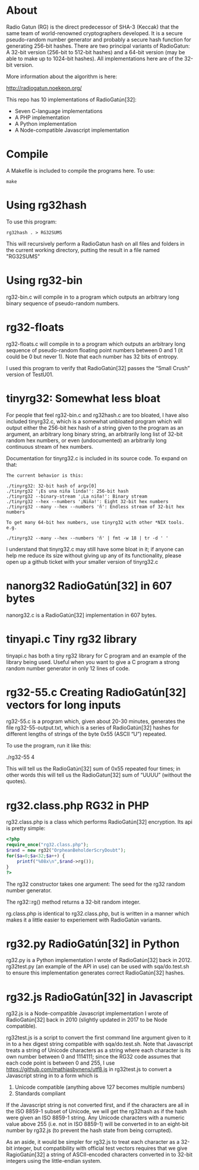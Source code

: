# About

Radio Gatun (RG) is the direct predecessor of SHA-3 (Keccak) that the
same team of world-renowned cryptographers developed. It is a secure
pseudo-random number generator and probably a secure hash function for
generating 256-bit hashes. There are two principal variants of RadioGatun:
A 32-bit version (256-bit to 512-bit hashes) and a 64-bit version (may
be able to make up to 1024-bit hashes). All implementations here are of
the 32-bit version.

More information about the algorithm is here:

http://radiogatun.noekeon.org/

This repo has 10 implementations of RadioGatún[32]:

* Seven C-language implementations
* A PHP implementation
* A Python implementation
* A Node-compatible Javascript implementation

# Compile

A Makefile is included to compile the programs here. To use:

```
make
```

# Using rg32hash

To use this program:

```
rg32hash . > RG32SUMS
```

This will recursively perform a RadioGatun hash on all files and folders
in the current working directory, putting the result in a file named 
"RG32SUMS"

# Using rg32-bin

rg32-bin.c will compile in to a program which outputs an arbitrary long
binary sequence of pseudo-random numbers.

# rg32-floats

rg32-floats.c will compile in to a program which outputs an arbitrary long
sequence of pseudo-random floating point numbers between 0 and 1 (it could
be 0 but never 1).  Note that each number has 32 bits of entropy.

I used this program to verify that RadioGatún[32] passes the “Small Crush”
version of TestU01.

# tinyrg32: Somewhat less bloat

For people that feel rg32-bin.c and rg32hash.c are too bloated, I have
also included tinyrg32.c, which is a somewhat unbloated program which
will output either the 256-bit hex hash of a string given to the program
as an argument, an arbitrary long binary string, an arbitrarily long list
of 32-bit random hex numbers, or even (undocumented) an arbitrarily long
continuous stream of hex numbers.

Documentation for tinyrg32.c is included in its source code.  To expand
on that:

```
The current behavior is this:

./tinyrg32: 32-bit hash of argv[0]
./tinyrg32 '¡Es una niña linda!': 256-bit hash
./tinyrg32 --binary-stream '¡La niña!': Binary stream
./tinyrg32 --hex --numbers '¡Niña!': Eight 32-bit hex numbers
./tinyrg32 --many --hex --numbers 'ñ': Endless stream of 32-bit hex numbers

To get many 64-bit hex numbers, use tinyrg32 with other *NIX tools. e.g.

./tinyrg32 --many --hex --numbers 'ñ' | fmt -w 18 | tr -d ' '
```

I understand that tinyrg32.c may still have some bloat in it; if anyone 
can help me reduce its size without giving up any of its functionality,
please open up a github ticket with your smaller version of tinyrg32.c

# nanorg32 RadioGatún[32] in 607 bytes

nanorg32.c is a RadioGatún[32] implementation in 607 bytes.

# tinyapi.c Tiny rg32 library

tinyapi.c has both a tiny rg32 library for C program and an example of 
the library being used.  Useful when you want to give a C program a strong
random number generator in only 12 lines of code.

# rg32-55.c Creating RadioGatún[32] vectors for long inputs

rg32-55.c is a program which, given about 20-30 minutes, generates
the file rg32-55-output.txt, which is a series of RadioGatún[32]
hashes for different lengths of strings of the byte 0x55 (ASCII “U”)
repeated.

To use the program, run it like this:

./rg32-55 4

This will tell us the RadioGatún[32] sum of 0x55 repeated four times;
in other words this will tell us the RadioGatun[32] sum of “UUUU” (without
the quotes).

# rg32.class.php RG32 in PHP

rg32.class.php is a class which performs RadioGatún[32] encryption.
Its api is pretty simple:

```php
<?php
require_once("rg32.class.php");
$rand = new rg32("OrpheanBeholderScryDoubt");
for($a=0;$a<32;$a++) {
	printf("%08x\n",$rand->rg());
}
?>
```

The rg32 constructor takes one argument: The seed for the rg32
random number generator.

The rg32::rg() method returns a 32-bit random integer.

rg.class.php is identical to rg32.class.php, but is written in a
manner which makes it a little easier to experiement with
RadioGatún variants.

# rg32.py RadioGatún[32] in Python

rg32.py is a Python implementation I wrote of RadioGatún[32] back
in 2012.  rg32test.py (an example of the API in use) can be used
with sqa/do.test.sh to ensure this implementation generates correct
RadioGatún[32] hashes.

# rg32.js RadioGatún[32] in Javascript

rg32.js is a Node-compatible Javascript implementation I wrote of 
RadioGatún[32] back in 2010 (slightly updated in 2017 to be Node 
compatible).

rg32test.js is a script to convert the first command line
argument given to it in to a hex digest string compatible with
sqa/do.test.sh.  Note that Javascript treats a string of Unicode
characters as a string where each character is its own number between 0
and 1114111; since the RG32 code assumes that each code point is between
0 and 255, I use https://github.com/mathiasbynens/utf8.js in rg32test.js
to convert a Javascript string in to a form which is 
1) Unicode compatible (anything above 127 becomes multiple numbers) 
2) Standards compliant

If the Javascript string is not converted first, and if the characters
are all in the ISO 8859-1 subset of Unicode, we will get the rg32hash as
if the hash were given an ISO 8859-1 string.  Any Unicode characters with
a numeric value above 255 (i.e. not in ISO 8859-1) will be converted
in to an eight-bit number by rg32.js (to prevent the hash state from
being corrupted).

As an aside, it would be simpler for rg32.js to treat each character as
a 32-bit integer, but compatibility with official test vectors requires
that we give RagioGatún[32] a string of ASCII-encoded characters
converted in to 32-bit integers using the little-endian system.
